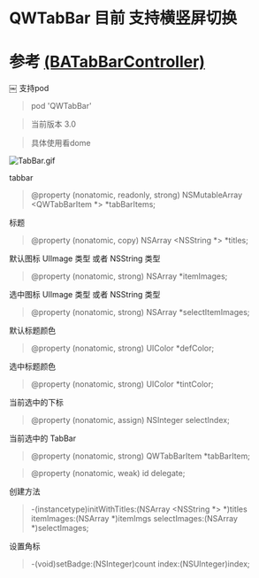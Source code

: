 
# QWTabBar 目前 支持横竖屏切换
# 参考 [(BATabBarController)](https://github.com/antiguab/BATabBarController)
￼ 支持pod
 > pod 'QWTabBar'
 
 > 当前版本 3.0
 
> 具体使用看dome

![TabBar.gif](https://github.com/qingweiiOS/QWTabBar/blob/master/BrowserPreview_tmp.gif)


tabbar

> @property (nonatomic, readonly, strong) NSMutableArray <QWTabBarItem *> *tabBarItems;

标题

> @property (nonatomic, copy) NSArray <NSString *> *titles;

默认图标 UIImage 类型 或者 NSString 类型

 > @property (nonatomic, strong) NSArray *itemImages;

选中图标 UIImage 类型 或者 NSString 类型

 > @property (nonatomic, strong) NSArray *selectItemImages;

 默认标题颜色
 
 > @property (nonatomic, strong) UIColor *defColor;

 选中标题颜色
 
 > @property (nonatomic, strong) UIColor *tintColor;

当前选中的下标

 > @property (nonatomic, assign) NSInteger selectIndex;

当前选中的 TabBar

 > @property (nonatomic, strong) QWTabBarItem *tabBarItem;

 > @property (nonatomic, weak) id <QWTabBarDelegate>delegate;
 
  创建方法
 >  -(instancetype)initWithTitles:(NSArray <NSString *> *)titles itemImages:(NSArray *)itemImgs selectImages:(NSArray *)selectImages;
 
 设置角标
 > -(void)setBadge:(NSInteger)count index:(NSUInteger)index;
